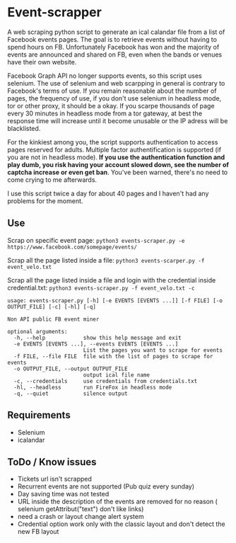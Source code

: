 # Event-scrapper

A web scraping python script to generate an ical calandar file from a list of Facebook events pages.
The goal is to retrieve events without having to spend hours on FB. Unfortunately Facebook has won and the majority of events are announced and shared on FB, even when the bands or venues have their own website. 

Facebook Graph API no longer supports events, so this script uses selenium. The use of selenium and web scarpping in general is contrary to Facebook's terms of use.
If you remain reasonable about the number of pages, the frequency of use, if you don't use selenium in headless mode, tor or other proxy, it should be a okay. 
If you scarpe thousands of page every 30 minutes in headless mode from a tor gateway, at best the response time will increase until it become unusable or the IP adress will be blacklisted.

For the kinkiest among you, the script supports authentication to access pages reserved for adults. Multiple factor authentification is supported (if you are not in headless mode).
**If you use the authentication function and play dumb, you risk having your account slowed down, see the number of captcha increase or even get ban**. You've been warned, there's no need to come crying to me afterwards.

I use this script twice a day for about 40 pages and I haven't had any problems for the moment.

## Use

Scrap on specific event page: 
`python3 events-scraper.py -e https://www.facebook.com/somepage/events/ `

Scrap all the page listed inside a file: 
`python3 events-scarper.py -f event_velo.txt `

Scrap all the page listed inside a file and login with the credential inside credential.txt: 
`python3 events-scraper.py -f event_velo.txt -c`

```
usage: events-scraper.py [-h] [-e EVENTS [EVENTS ...]] [-f FILE] [-o OUTPUT_FILE] [-c] [-hl] [-q]

Non API public FB event miner

optional arguments:
  -h, --help            show this help message and exit
  -e EVENTS [EVENTS ...], --events EVENTS [EVENTS ...]
                        List the pages you want to scrape for events
  -f FILE, --file FILE  file with the list of pages to scrape for events
  -o OUTPUT_FILE, --output OUTPUT_FILE
                        output ical file name
  -c, --credentials     use credentials from credentials.txt
  -hl, --headless       run FireFox in headless mode
  -q, --quiet           silence output
```

## Requirements

  * Selenium 
  * icalandar


## ToDo / Know issues

  * Tickets url isn't scrapped
  * Recurrent events are not supported (Pub quiz every sunday)
  * Day saving time was not tested
  * URL inside the description of the events are removed for no reason ( selenium getAttribut("text") don't like links)
  * need a crash or layout change alert system
  * Credential option work only with the classic layout and don't detect the new FB layout
